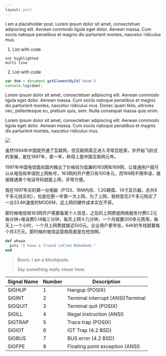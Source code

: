 ```yaml
---
layout: post
---
```


I am a placeholder post. Lorem ipsum dolor sit amet, consectetuer adipiscing elit. Aenean commodo ligula eget dolor. Aenean massa. Cum sociis natoque penatibus et magnis dis parturient montes, nascetur ridiculus mus.

1. List with code

```
not highlighted
multi line
```
2. List with code

```javascript
var dom = document.getElementById('boom')
console.log(dom);
```

Lorem ipsum dolor sit amet, consectetuer adipiscing elit. Aenean commodo ligula eget dolor. Aenean massa. Cum sociis natoque penatibus et magnis dis parturient montes, nascetur ridiculus mus. Donec quam felis, ultricies nec, pellentesque eu, pretium quis, sem. Nulla consequat massa quis enim.

Lorem ipsum dolor sit amet, consectetuer adipiscing elit. Aenean commodo ligula eget dolor. Aenean massa. Cum sociis natoque penatibus et magnis dis parturient montes, nascetur ridiculus mus.


![](http://zhouguangming.qiniudn.com/20130117001.jpg)


虽然1994年中国就开通了互联网，但互联网真正进入寻常百姓家，并开始飞跃式的发展，是在1997年，那一年，称得上是中国互联网元年。

1997年中国电信面向国内推出了价格较为低廉的163网和169网，让普通用户就可以从电信局申请到上网帐号，163网的开户费只有100多元，而169网不用申请，直接拨通某个电话号码就能上网，非常方便。

我在1997年买的第一台电脑（P133、16M内存、1.2G硬盘、14寸显示器，总共8千多元钱买的），也是在那一年第一次上网，为了上网，我特意花2千多元购买了一台33.6K速度的MODEM，这上网的硬件成本实在不菲。

那时候电信局163网开户需要备案个人信息，之后的上网费是网络服务付费0.2元每分钟+电话费0.14每三分钟，每天上网十几分钟，一个月就要200多元费用，每天上一个小时，一个月上网费就接近500元。企业用户更夸张，64K的专线就要每个月3万元，那时候的电信运营商简直是在抢钱啊。


```ruby
def whaaa
  puts "I have a friend called Bobobmob."
end
```

> Boom. I am a blockquote.
> 
> Say something really clever here.


| Signal Name | Number | Description |
| ----------- | ------ | ----------- |
| SIGHUP      | 1      | Hangup (POSIX)
| SIGINT      | 2      | Terminal interrupt (ANSI)Terminal
| SIGQUIT     | 3      | Terminal quit (POSIX)
| SIGILL      | 4      | Illegal instruction (ANSI)
| SIGTRAP     | 5      | Trace trap (POSIX)
| SIGIOT      | 6      | IOT Trap (4.2 BSD)
| SIGBUS      | 7      | BUS error (4.2 BSD)
| SIGFPE      | 8      | Floating point exception (ANSI)
